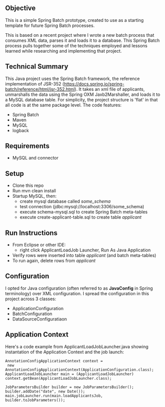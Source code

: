 ## Objective

This is a simple Spring Batch prototype, created to use as a starting template for future Spring Batch processes.

This is based on a recent project where I wrote a new batch process that consumes XML data, parses it and loads it to a database. This Spring Batch process pulls together some of the techniques employed and lessons learned while researching and implementing that project.

## Technical Summary

This Java project uses the Spring Batch framework, the reference implementation of JSR-352 (https://docs.spring.io/spring-batch/reference/html/jsr-352.html). It takes an xml file of applicants, unmarshalls the data using the Spring OXM Jaxb2Marshaller, and loads it to a MySQL database table. For simplicity, the project structure is 'flat' in that all code is at the same package level. The code features:

* Spring Batch
* Maven
* MySQL
* logback

## Requirements

* MySQL and connector

## Setup

* Clone this repo
* Run mvn clean install
* Startup MySQL, then:
  * create mysql database called *some_schema*
  * test connection (jdbc:mysql://localhost:3306/some_schema)
  * execute schema-mysql.sql to create Spring Batch meta-tables
  * execute create-applicant-table.sql to create table *applicant*

## Run Instructions

* From Eclipse or other IDE:
  * right click ApplicantLoadJob Launcher, Run As Java Application
* Verify rows were inserted into table *applicant* (and batch meta-tables)
* To run again, delete rows from *applicant*

## Configuration

I opted for Java configuration (often referred to as **JavaConfig** in Spring terminology) over XML configuration. I spread the configuration in this project across 3 classes:

* ApplicationConfiguration
* BatchConfiguration
* DataSourceConfiguratiaon

## Application Context

Here's a code example from ApplicantLoadJobLauncher.java showing instantation of the Application Context and the job launch:

```
AnnotationConfigApplicationContext context = 
 new AnnotationConfigApplicationContext(ApplicationConfiguration.class);
ApplicantLoadJobLauncher main = (ApplicantLoadJobLauncher) context.getBean(ApplicantLoadJobLauncher.class);

JobParametersBuilder builder = new JobParametersBuilder();
builder.addDate("date", new Date());
main.jobLauncher.run(main.loadApplicantsJob, builder.toJobParameters());
```
